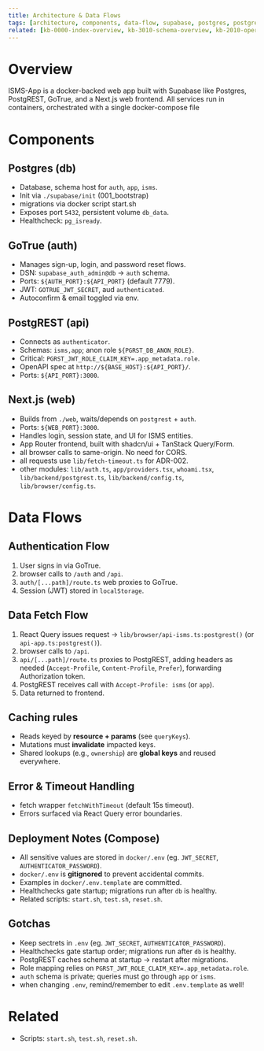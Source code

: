 ```yaml
--- 
title: Architecture & Data Flows 
tags: [architecture, components, data-flow, supabase, postgres, postgrest, gotrue, nextjs, docker] 
related: [kb-0000-index-overview, kb-3010-schema-overview, kb-2010-operations-environment-and-scripts, kb-5012-nextjs-app-isms-pages] 
--- 
```

 
# Overview 
ISMS-App is a docker-backed web app built with Supabase like Postgres, PostgREST, GoTrue, and a Next.js web frontend. 
All services run in containers, orchestrated with a single docker-compose file 
 
# Components 
 
## Postgres (db) 
- Database, schema host for `auth`, `app`, `isms`. 
- Init via `./supabase/init` (001_bootstrap) 
- migrations via docker script start.sh 
- Exposes port `5432`, persistent volume `db_data`. 
- Healthcheck: `pg_isready`. 
 
## GoTrue (auth) 
- Manages sign-up, login, and password reset flows. 
- DSN: `supabase_auth_admin@db` → `auth` schema. 
- Ports: `${AUTH_PORT}:${API_PORT}` (default 7779). 
- JWT: `GOTRUE_JWT_SECRET`, aud `authenticated`. 
- Autoconfirm & email toggled via env. 
 
## PostgREST (api) 
- Connects as `authenticator`. 
- Schemas: `isms,app`; anon role `${PGRST_DB_ANON_ROLE}`. 
- Critical: `PGRST_JWT_ROLE_CLAIM_KEY=.app_metadata.role`. 
- OpenAPI spec at `http://${BASE_HOST}:${API_PORT}/`. 
- Ports: `${API_PORT}:3000`. 
 
## Next.js (web) 
- Builds from `./web`, waits/depends on `postgrest` + `auth`. 
- Ports: `${WEB_PORT}:3000`. 
- Handles login, session state, and UI for ISMS entities. 
- App Router frontend, built with shadcn/ui + TanStack Query/Form. 
- all browser calls to same-origin. No need for CORS. 
- all requests use `lib/fetch-timeout.ts` for ADR-002. 
- other modules: `lib/auth.ts`, `app/providers.tsx`, `whoami.tsx`, `lib/backend/postgrest.ts`, `lib/backend/config.ts`, `lib/browser/config.ts`. 
 
 
# Data Flows 
 
## Authentication Flow 
1. User signs in via GoTrue. 
2. browser calls to `/auth` and `/api`. 
3. `auth/[...path]/route.ts` web proxies to GoTrue. 
4. Session (JWT) stored in `localStorage`. 
 
## Data Fetch Flow 
1. React Query issues request → `lib/browser/api-isms.ts:postgrest()` (or `api-app.ts:postgrest()`). 
2. browser calls to `/api`. 
3. `api/[...path]/route.ts` proxies to PostgREST, adding headers as needed (`Accept-Profile`, `Content-Profile`, `Prefer`), forwarding Authorization token. 
3. PostgREST receives call with `Accept-Profile: isms` (or `app`). 
4. Data returned to frontend. 
 
## Caching rules 
* Reads keyed by **resource + params** (see `queryKeys`). 
* Mutations must **invalidate** impacted keys. 
* Shared lookups (e.g., `ownership`) are **global keys** and reused everywhere. 
 
## Error & Timeout Handling 
- fetch wrapper `fetchWithTimeout` (default 15s timeout). 
- Errors surfaced via React Query error boundaries. 
 
## Deployment Notes (Compose) 
- All sensitive values are stored in `docker/.env` (eg. `JWT_SECRET`, `AUTHENTICATOR_PASSWORD`). 
- `docker/.env` is **gitignored** to prevent accidental commits. 
- Examples in `docker/.env.template` are committed. 
- Healthchecks gate startup; migrations run after `db` is healthy. 
- Related scripts: `start.sh`, `test.sh`, `reset.sh`. 
 
## Gotchas 
- Keep sectrets in `.env` (eg. `JWT_SECRET`, `AUTHENTICATOR_PASSWORD`). 
- Healthchecks gate startup order; migrations run after `db` is healthy. 
- PostgREST caches schema at startup → restart after migrations. 
- Role mapping relies on `PGRST_JWT_ROLE_CLAIM_KEY=.app_metadata.role`. 
- `auth` schema is private; queries must go through `app` or `isms`. 
- when changing `.env`, remind/remember to edit `.env.template` as well! 
 
# Related 
- Scripts: `start.sh`, `test.sh`, `reset.sh`. 